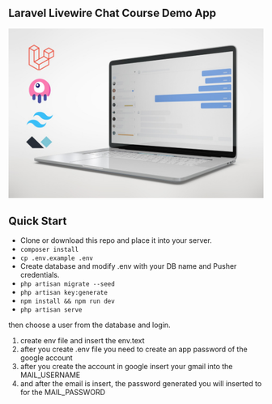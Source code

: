 ## Laravel Livewire Chat Course Demo App

![./cover.jpeg](/cover.jpeg)

## Quick Start

-   Clone or download this repo and place it into your server.
-   `composer install `
-   `cp .env.example .env `
-   Create database and modify .env with your DB name and Pusher credentials.
-   `php artisan migrate --seed`
-   `php artisan key:generate`
-   `npm install && npm run dev`
-   `php artisan serve`

then choose a user from the database and login.

1. create env file and insert the env.text
2. after you create .env file you need to create an app password of the google account
3. after you create the account in google insert your gmail into the MAIL_USERNAME
4. and after the email is insert, the password generated you will inserted to for the MAIL_PASSWORD
